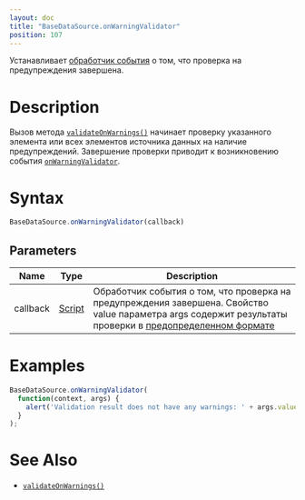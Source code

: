 ```yaml
---
layout: doc
title: "BaseDataSource.onWarningValidator"
position: 107
---
```


Устанавливает [обработчик события](../../../Script/) о том, что проверка на предупреждения завершена.

# Description

Вызов метода [`validateOnWarnings()`](../BaseDataSource.validateOnWarnings/) начинает проверку указанного
элемента или всех элементов источника данных на наличие предупреждений. Завершение проверки приводит
к возникновению события [`onWarningValidator`](../BaseDataSource.onWarningValidator/).

# Syntax

```js
BaseDataSource.onWarningValidator(callback)
```

## Parameters

|Name|Type|Description|
|----|----|-----------|
|callback|[Script](../../../Script/)|Обработчик события о том, что проверка на предупреждения завершена. Свойство value параметра args содержит результаты проверки в [предопределенном формате](../ValidationResult/)|

# Examples

```js
BaseDataSource.onWarningValidator(
  function(context, args) {
    alert('Validation result does not have any warnings: ' + args.value.isValid);
  }
);
```

# See Also

* [`validateOnWarnings()`](../BaseDataSource.validateOnWarnings/)

